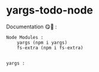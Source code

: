 # yargs-todo-node

Documentation 😋💜 :

    Node Modules : 
        yargs (npm i yargs)
        fs-extra (npm i fs-extra)

    
    yargs :
    
        
